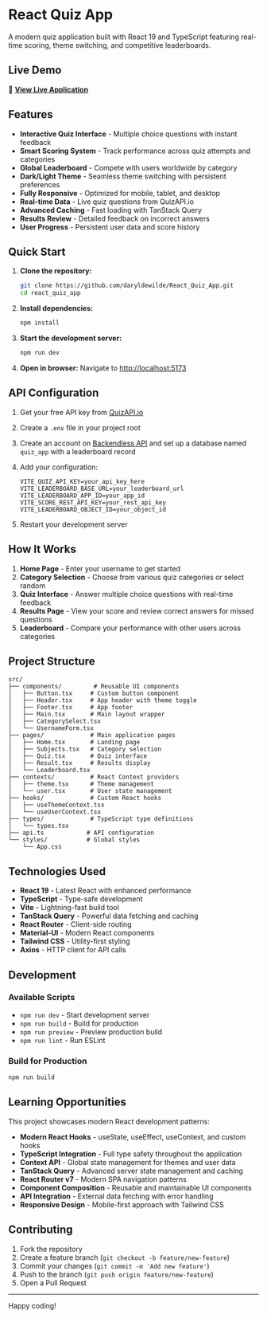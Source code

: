 # React Quiz App

A modern quiz application built with React 19 and TypeScript featuring real-time scoring, theme switching, and competitive leaderboards.

## Live Demo

🔗 **[View Live Application](https://daryl-react-vite-quiz-app.vercel.app/)**

## Features

- **Interactive Quiz Interface** - Multiple choice questions with instant feedback
- **Smart Scoring System** - Track performance across quiz attempts and categories
- **Global Leaderboard** - Compete with users worldwide by category
- **Dark/Light Theme** - Seamless theme switching with persistent preferences
- **Fully Responsive** - Optimized for mobile, tablet, and desktop
- **Real-time Data** - Live quiz questions from QuizAPI.io
- **Advanced Caching** - Fast loading with TanStack Query
- **Results Review** - Detailed feedback on incorrect answers
- **User Progress** - Persistent user data and score history

## Quick Start

1. **Clone the repository:**
   ```bash
   git clone https://github.com/daryldewilde/React_Quiz_App.git
   cd react_quiz_app
   ```

2. **Install dependencies:**
   ```bash
   npm install
   ```

3. **Start the development server:**
   ```bash
   npm run dev
   ```

4. **Open in browser:**
   Navigate to [http://localhost:5173](http://localhost:5173)

## API Configuration

1. Get your free API key from [QuizAPI.io](https://quizapi.io/)
2. Create a `.env` file in your project root
3. Create an account on [Backendless API](https://backendless.com/) and set up a database named `quiz_app` with a leaderboard record
   
4. Add your configuration:
   ```env
   VITE_QUIZ_API_KEY=your_api_key_here
   VITE_LEADERBOARD_BASE_URL=your_leaderboard_url
   VITE_LEADERBOARD_APP_ID=your_app_id
   VITE_SCORE_REST_API_KEY=your_rest_api_key
   VITE_LEADERBOARD_OBJECT_ID=your_object_id
   ```
5. Restart your development server


## How It Works

1. **Home Page** - Enter your username to get started
2. **Category Selection** - Choose from various quiz categories or select random
3. **Quiz Interface** - Answer multiple choice questions with real-time feedback
4. **Results Page** - View your score and review correct answers for missed questions
5. **Leaderboard** - Compare your performance with other users across categories

## Project Structure

```
src/
├── components/         # Reusable UI components
│   ├── Button.tsx     # Custom button component
│   ├── Header.tsx     # App header with theme toggle
│   ├── Footer.tsx     # App footer
│   ├── Main.tsx       # Main layout wrapper
│   ├── CategorySelect.tsx
│   └── UsernameForm.tsx
├── pages/             # Main application pages
│   ├── Home.tsx       # Landing page
│   ├── Subjects.tsx   # Category selection
│   ├── Quiz.tsx       # Quiz interface
│   ├── Result.tsx     # Results display
│   └── Leaderboard.tsx
├── contexts/          # React Context providers
│   ├── theme.tsx      # Theme management
│   └── user.tsx       # User state management
├── hooks/             # Custom React hooks
│   ├── useThemeContext.tsx
│   └── useUserContext.tsx
├── types/             # TypeScript type definitions
│   └── types.tsx
├── api.ts            # API configuration
└── styles/           # Global styles
    └── App.css
```

## Technologies Used

- **React 19** - Latest React with enhanced performance
- **TypeScript** - Type-safe development
- **Vite** - Lightning-fast build tool
- **TanStack Query** - Powerful data fetching and caching
- **React Router** - Client-side routing
- **Material-UI** - Modern React components
- **Tailwind CSS** - Utility-first styling
- **Axios** - HTTP client for API calls

## Development

### Available Scripts
- `npm run dev` - Start development server
- `npm run build` - Build for production
- `npm run preview` - Preview production build
- `npm run lint` - Run ESLint

### Build for Production
```bash
npm run build
```

## Learning Opportunities

This project showcases modern React development patterns:

- **Modern React Hooks** - useState, useEffect, useContext, and custom hooks
- **TypeScript Integration** - Full type safety throughout the application
- **Context API** - Global state management for themes and user data
- **TanStack Query** - Advanced server state management and caching
- **React Router v7** - Modern SPA navigation patterns
- **Component Composition** - Reusable and maintainable UI components
- **API Integration** - External data fetching with error handling
- **Responsive Design** - Mobile-first approach with Tailwind CSS

## Contributing

1. Fork the repository
2. Create a feature branch (`git checkout -b feature/new-feature`)
3. Commit your changes (`git commit -m 'Add new feature'`)
4. Push to the branch (`git push origin feature/new-feature`)
5. Open a Pull Request


---

Happy coding!
